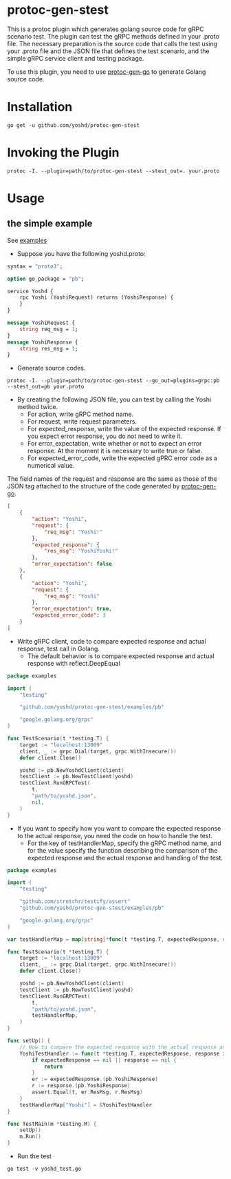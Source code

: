 # protoc-gen-stest

This is a protoc plugin which generates golang source code for gRPC scenario test.
The plugin can test the gRPC methods defined in your .proto file.
The necessary preparation is the source code that calls the test using your .proto file and the JSON file that defines the test scenario, and the simple gRPC service client and testing package.

To use this plugin, you need to use [protoc-gen-go](https://github.com/golang/protobuf/tree/master/protoc-gen-go) to generate Golang source code.

# Installation

```
go get -u github.com/yoshd/protoc-gen-stest
```


# Invoking the Plugin

```
protoc -I. --plugin=path/to/protoc-gen-stest --stest_out=. your.proto
```

# Usage

## the simple example

See [examples](examples/)

* Suppose you have the following yoshd.proto:

```protobuf
syntax = "proto3";

option go_package = "pb";

service Yoshd {
    rpc Yoshi (YoshiRequest) returns (YoshiResponse) {
    }
}

message YoshiRequest {
    string req_msg = 1;
}
message YoshiResponse {
    string res_msg = 1;
}
```

* Generate source codes.

```
protoc -I. --plugin=path/to/protoc-gen-stest --go_out=plugins=grpc:pb --stest_out=pb your.proto
```

* By creating the following JSON file, you can test by calling the Yoshi method twice.
    * For action, write gRPC method name.
    * For request, write request parameters.
    * For expected_response, write the value of the expected response. If you expect error response, you do not need to write it.
    * For error_expectation, write whether or not to expect an error response. At the moment it is necessary to write true or false.
    * For expected_error_code, write the expected gPRC error code as a numerical value.

The field names of the request and response are the same as those of the JSON tag attached to the structure of the code generated by [protoc-gen-go](https://github.com/golang/protobuf/tree/master/protoc-gen-go).

```json
[
    {
        "action": "Yoshi",
        "request": {
            "req_msg": "Yoshi!"
        },
        "expected_response": {
            "res_msg": "YoshiYoshi!"
        },
        "error_expectation": false
    },
    {
        "action": "Yoshi",
        "request": {
            "req_msg": "Yoshi"
        },
        "error_expectation": true,
        "expected_error_code": 3
    }
]
```

* Write gRPC client, code to compare expected response and actual response, test call in Golang.
    * The default behavior is to compare expected response and actual response with reflect.DeepEqual

```go
package examples

import (
	"testing"

	"github.com/yoshd/protoc-gen-stest/examples/pb"

	"google.golang.org/grpc"
)

func TestScenario(t *testing.T) {
	target := "localhost:13009"
	client, _ := grpc.Dial(target, grpc.WithInsecure())
	defer client.Close()

	yoshd := pb.NewYoshdClient(client)
	testClient := pb.NewTestClient(yoshd)
	testClient.RunGRPCTest(
		t,
		"path/to/yoshd.json",
		nil,
	)
}
```

* If you want to specify how you want to compare the expected response to the actual response, you need the code on how to handle the test.
    * For the key of testHandlerMap, specify the gRPC method name, and for the value specify the function describing the comparison of the expected response and the actual response and handling of the test.

```go
package examples

import (
	"testing"

	"github.com/stretchr/testify/assert"
	"github.com/yoshd/protoc-gen-stest/examples/pb"

	"google.golang.org/grpc"
)

var testHandlerMap = map[string]*func(t *testing.T, expectedResponse, response interface{}){}

func TestScenario(t *testing.T) {
	target := "localhost:13009"
	client, _ := grpc.Dial(target, grpc.WithInsecure())
	defer client.Close()

	yoshd := pb.NewYoshdClient(client)
	testClient := pb.NewTestClient(yoshd)
	testClient.RunGRPCTest(
		t,
		"path/to/yoshd.json",
		testHandlerMap,
	)
}

func setUp() {
    // How to compare the expected response with the actual response and write how to handle the test
	YoshiTestHandler := func(t *testing.T, expectedResponse, response interface{}) {
		if expectedResponse == nil || response == nil {
			return
		}
		er := expectedResponse.(pb.YoshiResponse)
		r := response.(pb.YoshiResponse)
		assert.Equal(t, er.ResMsg, r.ResMsg)
	}
	testHandlerMap["Yoshi"] = &YoshiTestHandler
}

func TestMain(m *testing.M) {
	setUp()
	m.Run()
}
```

* Run the test

```
go test -v yoshd_test.go
```
